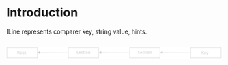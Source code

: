 # Introduction
ILine represents comparer key, string value, hints.


```csharp

```
![linked list](linkedlist.svg)
